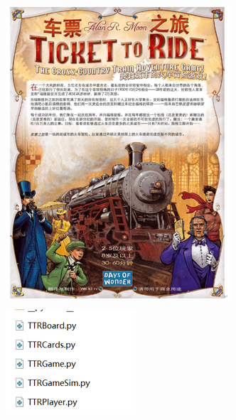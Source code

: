  ![image-20241221201456430](./image-20241221201456430.png)

![image-20241221201613363](./image-20241221201613363.png)